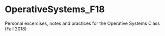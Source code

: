# OperativeSystems_F18
Personal excercises, notes and practices for the Operative Systems Class (Fall 2018)
